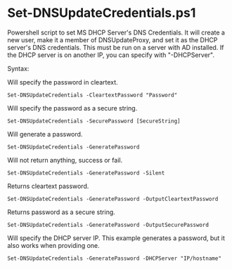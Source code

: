 # Set-DNSUpdateCredentials.ps1
Powershell script to set MS DHCP Server's DNS Credentials. It will create a new user, make it a member of DNSUpdateProxy, and set it as the DHCP server's DNS credentials. This must be run on a server with AD installed. If the DHCP server is on another IP, you can specify with "-DHCPServer".

Syntax:

Will specify the password in cleartext.
<pre><code>Set-DNSUpdateCredentials -CleartextPassword "Password"</code></pre>

Will specify the password as a secure string.
<pre><code>Set-DNSUpdateCredentials -SecurePassword [SecureString]</code></pre>

Will generate a password.
<pre><code>Set-DNSUpdateCredentials -GeneratePassword</code></pre>

Will not return anything, success or fail.
<pre><code>Set-DNSUpdateCredentials -GeneratePassword -Silent</code></pre>

Returns cleartext password.
<pre><code>Set-DNSUpdateCredentials -GeneratePassword -OutputCleartextPassword</code></pre>

Returns password as a secure string.
<pre><code>Set-DNSUpdateCredentials -GeneratePassword -OutputSecurePassword</code></pre>

Will specify the DHCP server IP. This example generates a password, but it also works when providing one.
<pre><code>Set-DNSUpdateCredentials -GeneratePassword -DHCPServer "IP/hostname" <string></code></pre>
